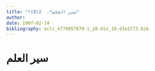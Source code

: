 ```yaml
---
title: "*سير العلم*.  2(8)"
author: 
date: 1907-02-14
bibliography: oclc_4770057679-i_20-div_10.d1e2773.bib
---
```




#  سير العلم 

